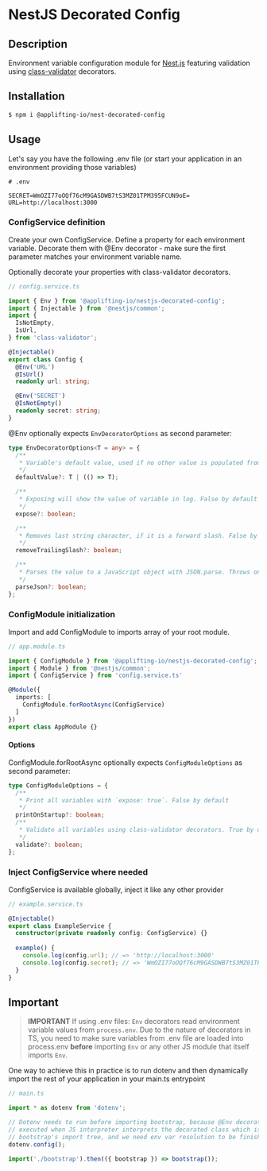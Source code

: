 # NestJS Decorated Config

## Description

Environment variable configuration module for [Nest.js](https://github.com/nestjs/nest) featuring validation using [class-validator](https://github.com/typestack/class-validator) decorators.

## Installation

```bash
$ npm i @applifting-io/nest-decorated-config
```


## Usage

Let's say you have the following .env file (or start your application in an environment providing those variables)

```
# .env

SECRET=WmOZI77oOQf76cM9GASDWB7tS3MZ01TPM395FCUN9oE=
URL=http://localhost:3000
```

### ConfigService definition

Create your own ConfigService. Define a property for each environment variable. Decorate them with @Env decorator - make sure the first parameter matches your environment variable name.

Optionally decorate your properties with class-validator decorators.

```ts
// config.service.ts

import { Env } from '@applifting-io/nestjs-decorated-config';
import { Injectable } from '@nestjs/common';
import {
  IsNotEmpty,
  IsUrl,
} from 'class-validator';

@Injectable()
export class Config {
  @Env('URL')
  @IsUrl()
  readonly url: string;

  @Env('SECRET')
  @IsNotEmpty()
  readonly secret: string;
}
```

@Env optionally expects `EnvDecoratorOptions` as second parameter:

```ts
type EnvDecoratorOptions<T = any> = {
  /**
   * Variable's default value, used if no other value is populated from environment. Undefined by default
   */
  defaultValue?: T | (() => T);

  /**
   * Exposing will show the value of variable in log. False by default
   */
  expose?: boolean;

  /**
   * Removes last string character, if it is a forward slash. False by default
   */
  removeTrailingSlash?: boolean;

  /**
   * Parses the value to a JavaScript object with JSON.parse. Throws on invalid input. False by default
   */
  parseJson?: boolean;
};
```

### ConfigModule initialization

Import and add ConfigModule to imports array of your root module.

```ts
// app.module.ts

import { ConfigModule } from '@applifting-io/nestjs-decorated-config';
import { Module } from '@nestjs/common';
import { ConfigService } from 'config.service.ts'

@Module({
  imports: [
    ConfigModule.forRootAsync(ConfigService)
  ]
})
export class AppModule {}
```

#### Options

ConfigModule.forRootAsync optionally expects `ConfigModuleOptions` as second parameter:

```ts
type ConfigModuleOptions = {
  /**
   * Print all variables with `expose: true`. False by default
   */
  printOnStartup?: boolean;
  /**
   * Validate all variables using class-validator decorators. True by default
   */
  validate?: boolean;
};
```

### Inject ConfigService where needed

ConfigService is available globally, inject it like any other provider

```ts
// example.service.ts

@Injectable()
export class ExampleService {
  constructor(private readonly config: ConfigService) {}
  
  example() {
    console.log(config.url); // => 'http://localhost:3000'
    console.log(config.secret); // => 'WmOZI77oOQf76cM9GASDWB7tS3MZ01TPM395FCUN9oE='
  }
}
```

## Important

> **IMPORTANT**
> If using .env files:
> `Env` decorators read environment variable values from `process.env`. Due to the nature of decorators in TS, you need to make sure variables from .env file are loaded into process.env **before** importing `Env` or any other JS module that itself imports `Env`.

One way to achieve this in practice is to run dotenv and then dynamically import the rest of your application in your main.ts entrypoint

```ts
// main.ts

import * as dotenv from 'dotenv';

// Dotenv needs to run before importing bootstrap, because @Env decorators are
// executed when JS interpreter interprets the decorated class which is in
// bootstrap's import tree, and we need env var resolution to be finished before that
dotenv.config();

import('./bootstrap').then(({ bootstrap }) => bootstrap());
```

